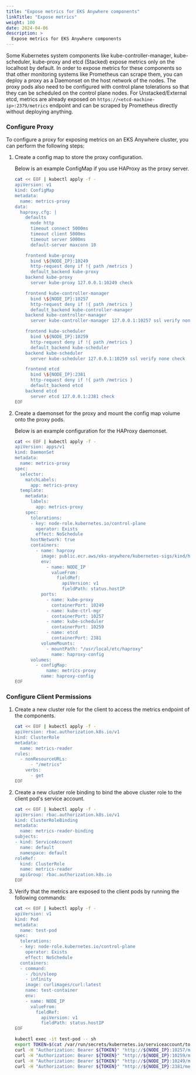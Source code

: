 ```yaml
---
title: "Expose metrics for EKS Anywhere components"
linkTitle: "Expose metrics"
weight: 100
date: 2024-04-06
description: >
  Expose metrics for EKS Anywhere components
---
```


Some Kubernetes system components like kube-controller-manager, kube-scheduler, kube-proxy and etcd (Stacked) expose metrics only on the localhost by default. In order to expose metrics for these components so that other monitoring systems like Prometheus can scrape them, you can deploy a proxy as a Daemonset on the host network of the nodes. The proxy pods also need to be configured with control plane tolerations so that they can be scheduled on the control plane nodes. For Unstacked/External etcd, metrics are already exposed on `https://<etcd-machine-ip>:2379/metrics` endpoint and can be scraped by Prometheus directly without deploying anything.

### Configure Proxy

To configure a proxy for exposing metrics on an EKS Anywhere cluster, you can perform the following steps:

1.  Create a config map to store the proxy configuration.
    
    Below is an example ConfigMap if you use HAProxy as the proxy server.
    ```bash
    cat << EOF | kubectl apply -f -
    apiVersion: v1
    kind: ConfigMap
    metadata:
      name: metrics-proxy
    data:
      haproxy.cfg: |
        defaults
          mode http
          timeout connect 5000ms
          timeout client 5000ms
          timeout server 5000ms
          default-server maxconn 10

        frontend kube-proxy
          bind \${NODE_IP}:10249
          http-request deny if !{ path /metrics }
          default_backend kube-proxy
        backend kube-proxy
          server kube-proxy 127.0.0.1:10249 check

        frontend kube-controller-manager
          bind \${NODE_IP}:10257
          http-request deny if !{ path /metrics }
          default_backend kube-controller-manager
        backend kube-controller-manager
          server kube-controller-manager 127.0.0.1:10257 ssl verify none check

        frontend kube-scheduler
          bind \${NODE_IP}:10259
          http-request deny if !{ path /metrics }
          default_backend kube-scheduler
        backend kube-scheduler
          server kube-scheduler 127.0.0.1:10259 ssl verify none check

        frontend etcd
          bind \${NODE_IP}:2381
          http-request deny if !{ path /metrics }
          default_backend etcd
        backend etcd
          server etcd 127.0.0.1:2381 check
    EOF
    ```

2.  Create a daemonset for the proxy and mount the config map volume onto the proxy pods.
    
    Below is an example configuration for the HAProxy daemonset.
    ```bash
    cat << EOF | kubectl apply -f -
    apiVersion: apps/v1
    kind: DaemonSet
    metadata:
      name: metrics-proxy
    spec:
      selector:
        matchLabels:
          app: metrics-proxy
      template:
        metadata:
          labels:
            app: metrics-proxy
        spec:
          tolerations:
          - key: node-role.kubernetes.io/control-plane
            operator: Exists
            effect: NoSchedule
          hostNetwork: true
          containers:
            - name: haproxy
              image: public.ecr.aws/eks-anywhere/kubernetes-sigs/kind/haproxy:v0.20.0-eks-a-54
              env:
                - name: NODE_IP
                  valueFrom:
                    fieldRef:
                      apiVersion: v1
                      fieldPath: status.hostIP
              ports:
                - name: kube-proxy
                  containerPort: 10249
                - name: kube-ctrl-mgr
                  containerPort: 10257
                - name: kube-scheduler
                  containerPort: 10259
                - name: etcd
                  containerPort: 2381
              volumeMounts:
                - mountPath: "/usr/local/etc/haproxy"
                  name: haproxy-config
          volumes:
            - configMap:
                name: metrics-proxy
              name: haproxy-config
    EOF
    ```

### Configure Client Permissions

1.  Create a new cluster role for the client to access the metrics endpoint of the components.
    ```bash
    cat << EOF | kubectl apply -f -
    apiVersion: rbac.authorization.k8s.io/v1
    kind: ClusterRole
    metadata:
      name: metrics-reader
    rules:
      - nonResourceURLs:
          - "/metrics"
        verbs:
          - get
    EOF
    ```

2.  Create a new cluster role binding to bind the above cluster role to the client pod's service account.
    
    ```bash
    cat << EOF | kubectl apply -f -
    apiVersion: rbac.authorization.k8s.io/v1
    kind: ClusterRoleBinding
    metadata:
      name: metrics-reader-binding
    subjects:
    - kind: ServiceAccount
      name: default
      namespace: default
    roleRef:
      kind: ClusterRole
      name: metrics-reader
      apiGroup: rbac.authorization.k8s.io
    EOF
    ```

3.  Verify that the metrics are exposed to the client pods by running the following commands:
    ```bash
    cat << EOF | kubectl apply -f -
    apiVersion: v1
    kind: Pod
    metadata:
      name: test-pod
    spec:
      tolerations:
      - key: node-role.kubernetes.io/control-plane
        operator: Exists
        effect: NoSchedule
      containers:
      - command:
        - /bin/sleep
        - infinity
        image: curlimages/curl:latest
        name: test-container
        env:
        - name: NODE_IP
          valueFrom:
            fieldRef:
              apiVersion: v1
              fieldPath: status.hostIP
    EOF
    ```

    ```bash
    kubectl exec -it test-pod -- sh
    export TOKEN=$(cat /var/run/secrets/kubernetes.io/serviceaccount/token)
    curl -H "Authorization: Bearer ${TOKEN}" "http://${NODE_IP}:10257/metrics"
    curl -H "Authorization: Bearer ${TOKEN}" "http://${NODE_IP}:10259/metrics"
    curl -H "Authorization: Bearer ${TOKEN}" "http://${NODE_IP}:10249/metrics"
    curl -H "Authorization: Bearer ${TOKEN}" "http://${NODE_IP}:2381/metrics"
    ```